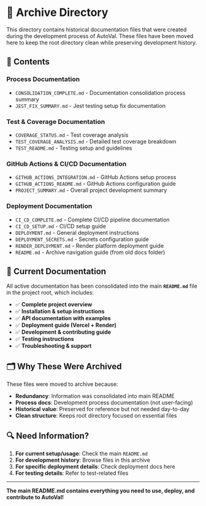 # 📁 Archive Directory

This directory contains historical documentation files that were created during the development process of AutoVal. These files have been moved here to keep the root directory clean while preserving development history.

## 📂 Contents

### Process Documentation
- `CONSOLIDATION_COMPLETE.md` - Documentation consolidation process summary
- `JEST_FIX_SUMMARY.md` - Jest testing setup fix documentation

### Test & Coverage Documentation  
- `COVERAGE_STATUS.md` - Test coverage analysis
- `TEST_COVERAGE_ANALYSIS.md` - Detailed test coverage breakdown
- `TEST_README.md` - Testing setup and guidelines

### GitHub Actions & CI/CD Documentation
- `GITHUB_ACTIONS_INTEGRATION.md` - GitHub Actions setup process
- `GITHUB_ACTIONS_README.md` - GitHub Actions configuration guide
- `PROJECT_SUMMARY.md` - Overall project development summary

### Deployment Documentation
- `CI_CD_COMPLETE.md` - Complete CI/CD pipeline documentation
- `CI_CD_SETUP.md` - CI/CD setup guide
- `DEPLOYMENT.md` - General deployment instructions
- `DEPLOYMENT_SECRETS.md` - Secrets configuration guide
- `RENDER_DEPLOYMENT.md` - Render platform deployment guide
- `README.md` - Archive navigation guide (from old docs folder)

## 📖 Current Documentation

All active documentation has been consolidated into the main **`README.md`** file in the project root, which includes:

- ✅ **Complete project overview**
- ✅ **Installation & setup instructions** 
- ✅ **API documentation with examples**
- ✅ **Deployment guide (Vercel + Render)**
- ✅ **Development & contributing guide**
- ✅ **Testing instructions**
- ✅ **Troubleshooting & support**

## 🗂️ Why These Were Archived

These files were moved to archive because:
- **Redundancy**: Information was consolidated into main README
- **Process docs**: Development process documentation (not user-facing)
- **Historical value**: Preserved for reference but not needed day-to-day
- **Clean structure**: Keeps root directory focused on essential files

## 🔍 Need Information?

1. **For current setup/usage**: Check the main `README.md`
2. **For development history**: Browse files in this archive
3. **For specific deployment details**: Check deployment docs here
4. **For testing details**: Refer to test-related files

---

**The main README.md contains everything you need to use, deploy, and contribute to AutoVal!**
